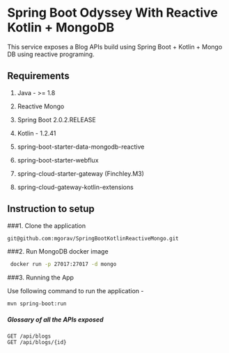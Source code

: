# Spring Boot Odyssey With Reactive Kotlin + MongoDB

This service exposes a Blog APIs build using Spring Boot + Kotlin + Mongo DB using reactive programing.

## Requirements

1. Java - >= 1.8

2. Reactive Mongo 

3. Spring Boot 2.0.2.RELEASE

4. Kotlin - 1.2.41

5. spring-boot-starter-data-mongodb-reactive

6. spring-boot-starter-webflux

7. spring-cloud-starter-gateway (Finchley.M3)

8. spring-cloud-gateway-kotlin-extensions

## Instruction to setup

###1. Clone the application

```bash
git@github.com:mgorav/SpringBootKotlinReactiveMongo.git
```

###2. Run MongoDB docker image

```bash
 docker run -p 27017:27017 -d mongo
```

###3. Running the App


Use following command to run the application -

```bash
mvn spring-boot:run
```


##### Glossary of all the APIs exposed

    GET /api/blogs
    GET /api/blogs/{id}
    

